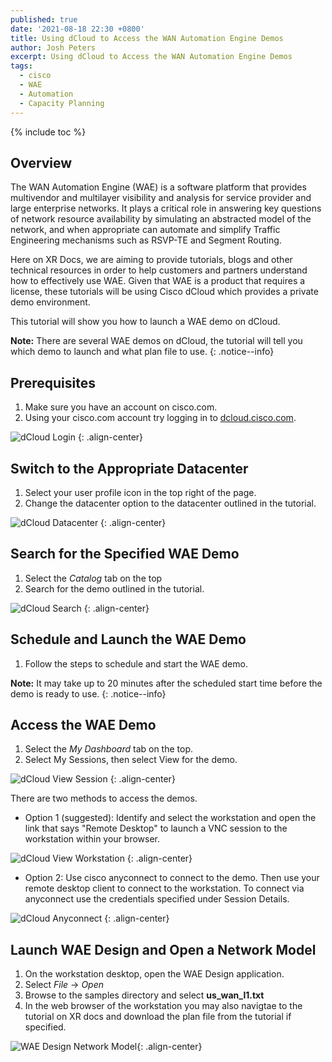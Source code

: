 ```yaml
---
published: true
date: '2021-08-18 22:30 +0800'
title: Using dCloud to Access the WAN Automation Engine Demos
author: Josh Peters
excerpt: Using dCloud to Access the WAN Automation Engine Demos
tags:
  - cisco
  - WAE
  - Automation
  - Capacity Planning
---
```

{% include toc %}

## Overview

The WAN Automation Engine (WAE) is a software platform that provides multivendor and multilayer visibility and analysis for service provider and large enterprise networks. It plays a critical role in answering key questions of network resource availability by simulating an abstracted model of the network, and when appropriate can automate and simplify Traffic Engineering mechanisms such as RSVP-TE and Segment Routing.

Here on XR Docs, we are aiming to provide tutorials, blogs and other technical resources in order to help customers and partners understand how to effectively use WAE. Given that WAE is a product that requires a license, these tutorials will be using Cisco dCloud which provides a private demo environment.

This tutorial will show you how to launch a WAE demo on dCloud. 

**Note:** There are several WAE demos on dCloud, the tutorial will tell you which demo to launch and what plan file to use.
{: .notice--info}

## Prerequisites

1. Make sure you have an account on cisco.com. 
2. Using your cisco.com account try logging in to [dcloud.cisco.com](https://dcloud.cisco.com/).

![dCloud Login](https://xrdocs.github.io/xrdocs-images/assets/tutorial-images/waeDcloud-login.png)
{: .align-center}

## Switch to the Appropriate Datacenter

1. Select your user profile icon in the top right of the page.
2. Change the datacenter option to the datacenter outlined in the tutorial.

![dCloud Datacenter](https://xrdocs.github.io/xrdocs-images/assets/tutorial-images/waeDcloud-dc.png)
{: .align-center}

## Search for the Specified WAE Demo

1. Select the *Catalog* tab on the top
2. Search for the demo outlined in the tutorial.

![dCloud Search](https://xrdocs.github.io/xrdocs-images/assets/tutorial-images/waeDcloud-search.png)
{: .align-center}

## Schedule and Launch the WAE Demo

1. Follow the steps to schedule and start the WAE demo.

**Note:** It may take up to 20 minutes after the scheduled start time before the demo is ready to use.
{: .notice--info}

## Access the WAE Demo

1. Select the *My Dashboard* tab on the top.
2. Select My Sessions, then select View for the demo.

![dCloud View Session](https://xrdocs.github.io/xrdocs-images/assets/tutorial-images/waeDcloud-view.png)
{: .align-center}

There are two methods to access the demos. 

- Option 1 (suggested): Identify and select the workstation and open the link that says "Remote Desktop" to launch a VNC session to the workstation within your browser.

![dCloud View Workstation](https://xrdocs.github.io/xrdocs-images/assets/tutorial-images/waeDcloud-webvnc.png)
{: .align-center}

- Option 2: Use cisco anyconnect to connect to the demo. Then use your remote desktop client to connect to the workstation. To connect via anyconnect use the credentials specified under Session Details.

![dCloud Anyconnect](https://xrdocs.github.io/xrdocs-images/assets/tutorial-images/waeDcloud-ac.png)
{: .align-center}

## Launch WAE Design and Open a Network Model

1. On the workstation desktop, open the WAE Design application.
2. Select *File* -> *Open*
3. Browse to the samples directory and select **us_wan_l1.txt**
4. In the web browser of the workstation you may also navigtae to the tutorial on XR docs and download the plan file from the tutorial if specified.

![WAE Design Network Model](https://xrdocs.github.io/xrdocs-images/assets/tutorial-images/waeDcloud-openDesign.gif){: .align-center}
